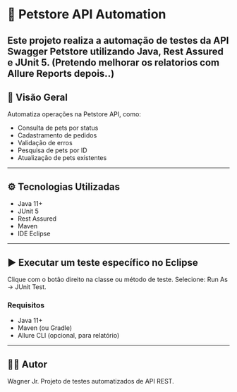 # 🧪 Petstore API Automation

Este projeto realiza a **automação de testes da API Swagger Petstore** utilizando **Java**, **Rest Assured** e **JUnit 5**.
(Pretendo melhorar os relatorios com **Allure Reports** depois..)
---

## 📌 Visão Geral

Automatiza operações na Petstore API, como:

- Consulta de pets por status
- Cadastramento de pedidos
- Validação de erros
- Pesquisa de pets por ID
- Atualização de pets existentes

---

## ⚙️ Tecnologias Utilizadas

- Java 11+
- JUnit 5
- Rest Assured
- Maven
- IDE Eclipse

---

## ▶️ Executar um teste específico no Eclipse

Clique com o botão direito na classe ou método de teste.
Selecione: Run As → JUnit Test.

### Requisitos

- Java 11+
- Maven (ou Gradle)
- Allure CLI (opcional, para relatório)

---

## 👨‍💻 Autor

Wagner Jr.
Projeto de testes automatizados de API REST.
